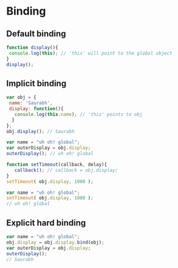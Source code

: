 # Binding

## Default binding

```javascript
function display(){
 console.log(this); // 'this' will point to the global object
}
display(); 
```

## Implicit binding

```javascript
var obj = {
 name: 'Saurabh',
 display: function(){
   console.log(this.name); // 'this' points to obj
  }
};
obj.display(); // Saurabh
```

```javascript
var name = "uh oh! global";
var outerDisplay = obj.display;
outerDisplay(); // uh oh! global
```

```javascript
function setTimeout(callback, delay){
   callback(); // callback = obj.display;
}
setTimeout( obj.display, 1000 );

var name = "uh oh! global";
setTimeout( obj.display, 1000 );
// uh oh! global
```

## Explicit hard binding

```javascript
var name = "uh oh! global";
obj.display = obj.display.bind(obj); 
var outerDisplay = obj.display;
outerDisplay();
// Saurabh
```
